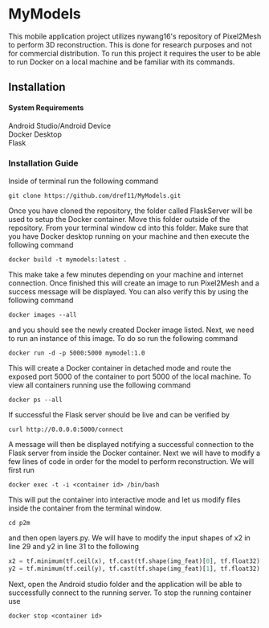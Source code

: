 # MyModels

This mobile application project utilizes nywang16's repository of Pixel2Mesh to perform 3D reconstruction. This is done for research purposes and not for commercial distribution. To run this project it requires the user to be able to run Docker on a local machine and be familiar with its commands.

## Installation

#### System Requirements
Android Studio/Android Device <br/>
Docker Desktop <br/>
Flask <br/>

### Installation Guide
Inside of terminal run the following command
```shell
git clone https://github.com/dref11/MyModels.git
```
Once you have cloned the repository, the folder called FlaskServer will be used to setup the Docker container. Move this folder outside of the repository. From your terminal window cd into this folder. Make sure that you have Docker desktop running on your machine and then execute the following command
```shell
docker build -t mymodels:latest .
```
This make take a few minutes depending on your machine and internet connection. Once finished this will create an image to run Pixel2Mesh and a success message will be displayed. You can also verify this by using the following command
```shell
docker images --all
```
and you should see the newly created Docker image listed. Next, we need to run an instance of this image. To do so run the following command
```shell
docker run -d -p 5000:5000 mymodel:1.0
```
This will create a Docker container in detached mode and route the exposed port 5000 of the container to port 5000 of the local machine. To view all containers running use the following command
```shell
docker ps --all
```
If successful the Flask server should be live and can be verified by
```shell
curl http://0.0.0.0:5000/connect
```
A message will then be displayed notifying a successful connection to the Flask server from inside the Docker container. Next we will have to modify a few lines of code in order for the model to perform reconstruction. We will first run
```shell
docker exec -t -i <container id> /bin/bash
```
This will put the container into interactive mode and let us modify files inside the container from the terminal window.
```shell
cd p2m
```
and then open layers.py. We will have to modify the input shapes of x2 in  line 29 and y2 in line 31 to the following
```python
x2 = tf.minimum(tf.ceil(x), tf.cast(tf.shape(img_feat)[0], tf.float32) - 1)
y2 = tf.minimum(tf.ceil(y), tf.cast(tf.shape(img_feat)[1], tf.float32) - 1)
```
Next, open the Android studio folder and the application will be able to successfully connect to the running server. To stop the running container use
```shell
docker stop <container id>
```

